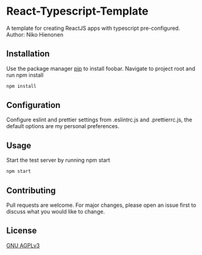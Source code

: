 # React-Typescript-Template

A template for creating ReactJS apps with typescript pre-configured.
Author: Niko Hienonen

## Installation

Use the package manager [pip](https://pip.pypa.io/en/stable/) to install foobar.
Navigate to project root and run npm install

```bash
npm install
```

## Configuration

Configure eslint and prettier settings from .eslintrc.js and .prettierrc.js, the default options are my personal preferences.

## Usage

Start the test server by running npm start
```bash
npm start
```

## Contributing
Pull requests are welcome. For major changes, please open an issue first to discuss what you would like to change.


## License
[GNU AGPLv3](https://choosealicense.com/licenses/agpl-3.0/)
